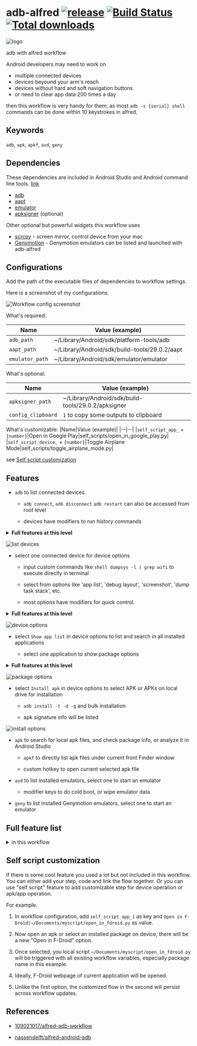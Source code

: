 # adb-alfred [![release](https://img.shields.io/github/release/zjn0505/adb-alfred.svg)][4] [![Build Status][1]][2] [![Total downloads][3]][4]

[1]: 
https://app.bitrise.io/app/48bd64d386f7c944/status.svg?token=5M-EP8LTG0wjJSKcqCoSew&branch=master "Bitrise build status icon"
[2]: https://app.bitrise.io/app/48bd64d386f7c944#/builds "Bitrise build page"
[3]: https://img.shields.io/github/downloads/zjn0505/adb-alfred/total.svg "Total downloads"
[4]: https://github.com/zjn0505/adb-alfred/releases/latest

![logo](https://raw.githubusercontent.com/zjn0505/adb-alfred/master/art/adb%20alfred.png)

adb with alfred workflow

Android developers may need to work on 
  - multiple connected devices
  - devices beyound your arm's reach
  - devices without hard and soft navigation buttons
  - or need to clear app data 200 times a day
  
then this workflow is very handy for them, as most `adb -s {serial} shell` commands can be done within 10 keystrokes in alfred.

Keywords
----

`adb`, `apk`, `apkf`, `avd`, `geny`


Dependencies
----

These dependencies are included in Android Studio and Android command line tools. [link](https://developer.android.com/studio/#downloads)

- [adb](https://developer.android.com/studio/command-line/adb)
- [aapt](https://developer.android.com/studio/command-line/aapt2)
- [emulator](https://developer.android.com/studio/run/emulator-commandline)
- [apksigner](https://developer.android.com/studio/command-line/apksigner) (optional)

Other optional but powerful widgets this workflow uses

- [scrcpy](https://github.com/Genymobile/scrcpy)  - screen mirror, control device from your mac
- [Genymotion](https://www.genymotion.com/) - Genymotion emulators can be listed and launched with adb-alfred

Configurations
----

Add the path of the executable files of dependencies to workflow settings.

Here is a screenshot of my configurations.

![Workflow config screenshot](https://raw.githubusercontent.com/zjn0505/adb-alfred/master/art/configs.png)

What's required:

|Name|Value (example)|
|--|--|
|`adb_path`|~/Library/Android/sdk/platform-tools/adb|
|`aapt_path`|~/Library/Android/sdk/build-tools/29.0.2/aapt|
|`emulator_path`|~/Library/Android/sdk/emulator/emulator|

What's optional:

|Name|Value (example)|
|--|--|
|`apksigner_path`|~/Library/Android/sdk/build-tools/29.0.2/apksigner|
|`config_clipboard`|`1` to copy some outputs to clipboard|

What's customizable:
|Name|Value (example)|
|--|--|
|`self_script_app_` + `{number}`|Open in Google Play\|self_scripts/open_in_google_play.py|
|`self_script_device_` + `{number}`|Toggle Airplane Mode\|self_scripts/toggle_airplane_mode.py|

see  [Self script customization](#self-script-customization)

Features
----
- `adb` to list connected devices

  - `adb connect`, `adb disconnect` `adb restart` can also be accessed from root level
  
  - devices have modifiers to run history commands
  
<details><summary> <b>Full features at this level</b> </summary>

|Feature|Trigger|
|:--|:--|
|Check all connected devices|`adb` or hotkey|
|Check ip address of connected device|`adb` + `cmd` (emulators and wireless connected devices excluded)|
|Copy device serial to clipboard|`adb` + `cmd` + `c`|
|Check device system info|`adb` + `option`|
|Re-run last used command on one device|`adb` + `ctrl`|
|Check history commands of one device|`adb` + `fn`|
|Check wireless connection history|`adb connect`|
|Clear wireless connection history|`adb connect` + `cmd`|
|Connect to device wirelessly|`adb connect {ip}:{port}`|
|Remove wireless connection history of one device|`adb connect` + `cmd` on device|
|Disconnect wireless devices|`adb disconnect`|
|Restart adb service|`adb restart`|

</details>

![list devices](https://raw.githubusercontent.com/zjn0505/adb-alfred/master/art/screenshot%2001%20list%20devices.png)

- select one connected device for device options

  - input custom commands like `shell dumpsys -l | grep wifi` to execute directly in terminal
  
  - select from options like 'app list', 'debug layout', 'screenshot', 'dump task stack', etc.
  
  - most options have modifiers for quick control.
  
<details><summary> <b>Full features at this level</b> </summary>

|Feature|Trigger|
|:--|:--|
|Custom command in terminal|input directly, e.g. `shell dumpsys -l \| grep wifi`|
|Custom command silently|input + `cmd`|
|Show history command|`Command history`|
|Clear history command|`Command history` + `cmd`|
|Show applications list|`Show apps list`|
|Select app to launch|`Show apps list` + `cmd`|
|Select app to uninstall|`Show apps list` + `option`|
|Select app to force stop|`Show apps list` + `ctrl`|
|Select app to clear data|`Show apps list` + `fn`|
|Select app to show app info|`Show apps list` + `shift`|
|Install apk or all apks in folder|`Install apk`|
|Take screenshot to clipboard|`Take screenshot`|
|Take screenshot to desktop|`Take screenshot` + `cmd`|
|Open settings|`Open settings`|
|Open developer tools|`Open settings` + `cmd`|
|Open WiFi settings|`Open settings` + `option`|
|Open application settings|`Open settings` + `ctrl`|
|Open date settings|`Open settings` + `fn`|
|Open accessibility settings|`Open settings` + `shift`|
|Toggle debug layout|`Toggle debug layout`|
|Toggle pointer location|`Toggle debug layout` + `cmd`|
|Toggle show taps|`Toggle debug layout` + `option`|
|Toggle GPU profile|`Toggle debug layout` + `ctrl`|
|Toggle GPU overdraw|`Toggle debug layout` + `fn`|
|Turn off all UI debuggers|`Toggle debug layout` + `shift`|
|Demo mode (API 23+)|`Toggle demo mode`|
|Reboot|`Reboot system`|
|Reboot to bootloader|`Reboot system` + `cmd`|
|Reboot to recovery|`Reboot system` + `option`|
|Reboot to sideload|`Reboot system` + `ctrl`|
|Connect over WiFi (wired device)|`Connect over Wi-Fi`|
|Input text or button keyevent|in `Keyevent input`|
|Dump task stacks|`Dump task stacks`|
|Dump task stacks of first app|`Dump task stacks` + `cmd`|
|Dump first task stacks|`Dump task stacks` + `option`|
|Screen copy (real device)|`Screen Copy with scrcpy`|

</details>

![device options](https://github.com/zjn0505/adb-alfred/raw/master/art/screenshot%2002%20show%20device%20options.png)

- select `Show app list` in device options to list and search in all installed applications

  - select one application to show package options
  
<details><summary> <b>Full features at this level</b> </summary>

|Feature|Trigger|
|:--|:--|
|Copy package name|`cmd` + `c` here or in previous level|
|Open app info page|`App info`|
|Force stop application|`Force stop`|
|Start application|`Start application`|
|Clear data|`Clear app data`|
|Uninstall|`Uninstall app`|
|Uninstall but keep data and cache|`Uninstall app` + `cmd`|
|Disable/Enable app|`Disable app`/`Enable app`|
|Get apk file|`Extract apk file`|

</details>
  
![package options](https://raw.githubusercontent.com/zjn0505/adb-alfred/master/art/screenshot%2003%20show%20package%20options.png)

- select `Install apk` in device options to select APK or APKs on local drive for installation

  - `adb install -t -d -g` and bulk installation
  
  - apk signature info will be listed
  
![install options](https://raw.githubusercontent.com/zjn0505/adb-alfred/master/art/screenshot%2004%20show%20install%20options.png)

- `apk` to search for local apk files, and check package info, or analyze it in Android Studio

  - `apkf` to directly list apk files under current front Finder window

  - custom hotkey to open current selected apk file

- `avd` to list installed emulators, select one to start an emulator

  - modifier keys to do cold boot, or wipe emulator data
  
- `geny` to list installed Genymotion emulators, select one to start an emulator


Full feature list
------

<details><summary> in this workflow  </summary>

|Function|Trigger|
|:--|:--|
|Check all connected devices|`adb` or hotkey|
|Check ip address of connected device|`adb` + `cmd` (emulators and wireless connected devices excluded)|
|Copy device serial to clipboard|`adb` + `cmd` + `c`|
|Check device system info|`adb` + `option`|
|Re-run last used command on one device|`adb` + `ctrl`|
|Check history commands of one device|`adb` + `fn`|
|Check wireless connection history|`adb connect`|
|Clear wireless connection history|`adb connect` + `cmd`|
|Connect to device wirelessly|`adb connect {ip}:{port}`|
|Remove wireless connection history of one device|`adb connect` + `cmd` on device|
|Disconnect wireless devices|`adb disconnect`|
|Restart adb service|`adb restart`|
|Custom command in terminal|`adb` -> input, e.g. `shell dumpsys -l \| grep wifi`|
|Custom command silently|`adb` -> input + `cmd`|
|Show history command|`adb` -> `Command history`|
|Clear history command|`adb` -> `Command history` + `cmd`|
|Show applications list|`adb` -> `Show apps list`|
|Select app to launch|`adb` -> `Show apps list` + `cmd`|
|Select app to uninstall|`adb` -> `Show apps list` + `option`|
|Select app to force stop|`adb` -> `Show apps list` + `ctrl`|
|Select app to clear data|`adb` -> `Show apps list` + `fn`|
|Select app to show app info|`adb` -> `Show apps list` + `shift`|
|Install apk or all apks in folder|`adb` -> `Install apk`|
|Take screenshot to clipboard|`adb` -> `Take screenshot`|
|Take screenshot to desktop|`adb` -> `Take screenshot` + `cmd`|
|Open settings|`adb` -> `Open settings`|
|Open developer tools|`adb` -> `Open settings` + `cmd`|
|Open WiFi settings|`adb` -> `Open settings` + `option`|
|Open application settings|`adb` -> `Open settings` + `ctrl`|
|Open date settings|`adb` -> `Open settings` + `fn`|
|Open accessibility settings|`adb` -> `Open settings` + `shift`|
|Toggle debug layout|`adb` -> `Toggle debug layout`|
|Toggle pointer location|`adb` -> `Toggle debug layout` + `cmd`|
|Toggle show taps|`adb` -> `Toggle debug layout` + `option`|
|Toggle GPU profile|`adb` -> `Toggle debug layout` + `ctrl`|
|Toggle GPU overdraw|`adb` -> `Toggle debug layout` + `fn`|
|Turn off all UI debuggers|`adb` -> `Toggle debug layout` + `shift`|
|Demo mode (API 23+)|`adb` -> `Toggle demo mode`|
|Reboot|`adb` -> `Reboot system`|
|Reboot to bootloader|`adb` -> `Reboot system` + `cmd`|
|Reboot to recovery|`adb` -> `Reboot system` + `option`|
|Reboot to sideload|`adb` -> `Reboot system` + `ctrl`|
|Connect over WiFi (wired device)|`adb` -> `Connect over Wi-Fi`|
|Keyevent|`adb` -> `Keyevent input` -> `Back`/`Home`/`App switch`/`Power`/`Status bar`|
|Text input|`adb` -> `Keyevent input` -> input directly|
|Dump task stacks|`adb` -> `Dump task stacks`|
|Dump task stacks of first app|`adb` -> `Dump task stacks` + `cmd`|
|Dump first task stacks|`adb` -> `Dump task stacks` + `option`|
|Screen copy (real device)|`adb` -> `Screen Copy with scrcpy`|
|Copy package name|`adb` -> `Show apps list` -> `cmd` + `c`|
|Open app info page|`adb` -> `Show apps list` -> `App info`|
|Force stop application|`adb` -> `Show apps list` -> `Force stop`|
|Start application|`adb` -> `Show apps list` -> `Start application`|
|Clear data|`adb` -> `Show apps list` -> `Clear app data`|
|Uninstall|`adb` -> `Show apps list` -> `Uninstall app`|
|Uninstall but keep data and cache|`adb` -> `Show apps list` -> `Uninstall app` + `cmd`|
|Disable/Enable app|`adb` -> `Show apps list` -> `Disable app`/`Enable app`|
|Get apk file|`adb` -> `Show apps list` -> `Extract apk file`|
|Search for apk files|`apk`|
|Inspect apk minSdkVersion|`apk` -> select file -> `cmd`|
|Inspect apk maxSdkVersion|`apk` -> select file -> `option`|
|Inspect apk targetSdkVersion|`apk` -> select file -> `ctrl`|
|Analyze apk in Android Studio|`apk` -> select file -> `fn`|
|List apk files in current Finder|`apkf`|
|Open current selected apk file in workflow|with hotkey|
|List installed emulators|`avd`|
|Wipe emulator data|`avd` + `option`|
|Cold boot an emulator|`avd` + `ctrl`|
|List installed Genymotion emulators|`geny`|
</details>

Self script customization
-----
If there is some cool feature you used a lot but not included in this workflow.
You can either add your step, code and link the flow together.
Or you can use "self script" feature to add customizable step for device operation or apk/app operation.

For example.
1. In workflow configuration, add `self_script_app_1` as key and `Open in F-Droid|~/Documents/myscript/open_in_fdroid.py` as value.

2. Now open an apk or select an installed package on device, there will be a new "Open in F-Droid" option.

3. Once selected, you local script `~/Documents/myscript/open_in_fdroid.py` will be triggered with all existing workflow variables, especially package name in this example.

4. Ideally, F-Droid webpage of current application will be opened.

5. Unlike the first option, the customized flow in the second will persist across workflow updates.


References
------
- [109021017/alfred-adb-workflow](https://github.com/109021017/alfred-adb-workflow)

- [nassendelft/alfred-android-adb](https://github.com/nassendelft/alfred-android-adb)
